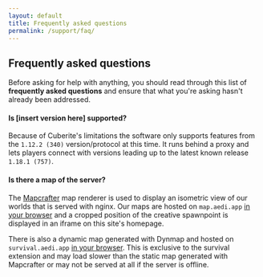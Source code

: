 ```yaml
---
layout: default
title: Frequently asked questions
permalink: /support/faq/
---
```


<section id="frequentlyAsked">
	<div class="page-header">
		<h1>Frequently asked questions</h1>
		<p>Before asking for help with anything, you should read through this list of <b>frequently asked questions</b> and ensure that what you're asking hasn't already been addressed.</p>
		<h4>Is [insert version here] supported?</h4>
		<p>Because of Cuberite's limitations the software only supports features from the <code>1.12.2 (340)</code> version/protocol at this time.  It runs behind a proxy and lets players connect with versions leading up to the latest known release <code>1.18.1 (757)</code>.</p>
		<h4>Is there a map of the server?</h4>
		<!-- Mapcrafter explanation -->
		<p>The <a href="https://mapcrafter.org/" target="_blank">Mapcrafter</a> map renderer is used to display an isometric view of our worlds that is served with nginx.  Our maps are hosted on <code>map.aedi.app</code> <a href="https://map.aedi.app/" target="_blank">in your browser</a> and a cropped position of the creative spawnpoint is displayed in an iframe on this site's homepage.</p>
		<!-- Dynmap explanation -->
		<p>There is also a dynamic map generated with Dynmap and hosted on <code>survival.aedi.app</code> <a href="https://survival.aedi.app/" target="_blank">in your browser</a>.  This is exclusive to the survival extension and may load slower than the static map generated with Mapcrafter or may not be served at all if the server is offline.</p>
	</div>
</section>
